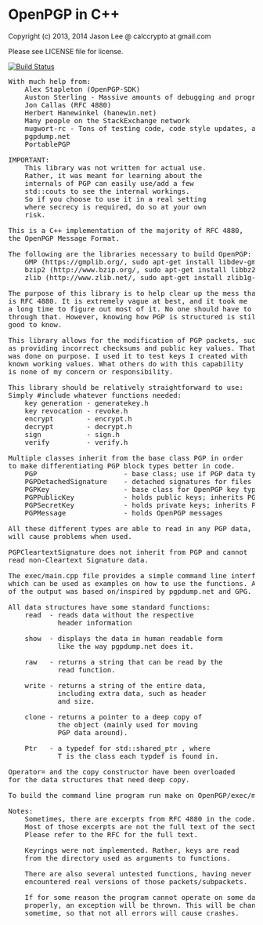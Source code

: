 # OpenPGP in C++
Copyright (c) 2013, 2014 Jason Lee @ calccrypto at gmail.com

Please see LICENSE file for license.

[![Build Status](https://travis-ci.org/calccrypto/OpenPGP.svg?branch=master)](https://travis-ci.org/calccrypto/OpenPGP)
<pre>
With much help from:
    Alex Stapleton (OpenPGP-SDK)
    Auston Sterling - Massive amounts of debugging and programming help
    Jon Callas (RFC 4880)
    Herbert Hanewinkel (hanewin.net)
    Many people on the StackExchange network
    mugwort-rc - Tons of testing code, code style updates, and bugfixes
    pgpdump.net
    PortablePGP

IMPORTANT:
    This library was not written for actual use.
    Rather, it was meant for learning about the
    internals of PGP can easily use/add a few
    std::couts to see the internal workings.
    So if you choose to use it in a real setting
    where secrecy is required, do so at your own
    risk.

This is a C++ implementation of the majority of RFC 4880,
the OpenPGP Message Format.

The following are the libraries necessary to build OpenPGP:
    GMP (https://gmplib.org/, sudo apt-get install libdev-gmp, etc)
    bzip2 (http://www.bzip.org/, sudo apt-get install libbz2-dev, etc)
    zlib (http://www.zlib.net/, sudo apt-get install zlib1g-dev, etc)

The purpose of this library is to help clear up the mess that
is RFC 4880. It is extremely vague at best, and it took me
a long time to figure out most of it. No one should have to go
through that. However, knowing how PGP is structured is still
good to know.

This library allows for the modification of PGP packets, such
as providing incorrect checksums and public key values. That
was done on purpose. I used it to test keys I created with
known working values. What others do with this capability
is none of my concern or responsibility.

This library should be relatively straightforward to use:
Simply #include whatever functions needed:
    key generation - generatekey.h
    key revocation - revoke.h
    encrypt        - encrypt.h
    decrypt        - decrypt.h
    sign           - sign.h
    verify         - verify.h

Multiple classes inherit from the base class PGP in order
to make differentiating PGP block types better in code.
    PGP                     - base class; use if PGP data type is not known
    PGPDetachedSignature    - detached signatures for files
    PGPKey                  - base class for OpenPGP key types
    PGPPublicKey            - holds public keys; inherits PGPKey
    PGPSecretKey            - holds private keys; inherits PGPKey
    PGPMessage              - holds OpenPGP messages

All these different types are able to read in any PGP data, but
will cause problems when used.

PGPCleartextSignature does not inherit from PGP and cannot
read non-Cleartext Signature data.

The exec/main.cpp file provides a simple command line interface,
which can be used as examples on how to use the functions. A lot
of the output was based on/inspired by pgpdump.net and GPG.

All data structures have some standard functions:
    read  - reads data without the respective
            header information

    show  - displays the data in human readable form
            like the way pgpdump.net does it.

    raw   - returns a string that can be read by the
            read function.

    write - returns a string of the entire data,
            including extra data, such as header
            and size.

    clone - returns a pointer to a deep copy of
            the object (mainly used for moving
            PGP data around).

    Ptr   - a typedef for std::shared_ptr <T>, where
            T is the class each typdef is found in.

Operator= and the copy constructor have been overloaded
for the data structures that need deep copy.

To build the command line program run make on OpenPGP/exec/main.cpp

Notes:
    Sometimes, there are excerpts from RFC 4880 in the code.
    Most of those excerpts are not the full text of the sections.
    Please refer to the RFC for the full text.

    Keyrings were not implemented. Rather, keys are read
    from the directory used as arguments to functions.

    There are also several untested functions, having never
    encountered real versions of those packets/subpackets.

    If for some reason the program cannot operate on some data
    properly, an exception will be thrown. This will be changed
    sometime, so that not all errors will cause crashes.
</pre>